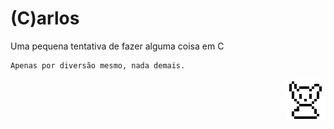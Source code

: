 # (C)arlos

<div>
  <div align="left">
    Uma pequena tentativa de fazer alguma coisa em C
    
    Apenas por diversão mesmo, nada demais.
  </div>
  <img align="right" src="https://github.com/AnotherProgrammerrr/carlos/blob/main/carlos.png?raw=true" />
</div>
